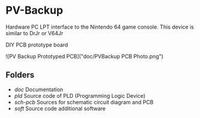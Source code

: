 # PV-Backup

Hardware PC LPT interface to the Nintendo 64 game console. This device is similar to DrJr or V64Jr 

DIY PCB prototype board

![PV Backup Prototyped PCB]("doc/PVBackup PCB Photo.png")

## Folders

- *doc* Documentation
- *pld* Source code of PLD (Programming Logic Device)
- *sch-pcb* Sources for schematic circuit diagram and PCB
- *soft* Source code additional software
